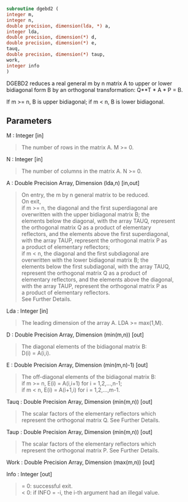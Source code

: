 ```fortran  
subroutine dgebd2 (  
integer m,  
integer n,  
double precision, dimension(lda, *) a,  
integer lda,  
double precision, dimension(*) d,  
double precision, dimension(*) e,  
tauq,  
double precision, dimension(*) taup,  
work,  
integer info  
)  
```  
  
DGEBD2 reduces a real general m by n matrix A to upper or lower  
bidiagonal form B by an orthogonal transformation: Q**T * A * P = B.  
  
If m >= n, B is upper bidiagonal; if m < n, B is lower bidiagonal.  
  
## Parameters  
M : Integer [in]  
> The number of rows in the matrix A.  M >= 0.  
  
N : Integer [in]  
> The number of columns in the matrix A.  N >= 0.  
  
A : Double Precision Array, Dimension (lda,n) [in,out]  
> On entry, the m by n general matrix to be reduced.  
> On exit,  
> if m >= n, the diagonal and the first superdiagonal are  
> overwritten with the upper bidiagonal matrix B; the  
> elements below the diagonal, with the array TAUQ, represent  
> the orthogonal matrix Q as a product of elementary  
> reflectors, and the elements above the first superdiagonal,  
> with the array TAUP, represent the orthogonal matrix P as  
> a product of elementary reflectors;  
> if m < n, the diagonal and the first subdiagonal are  
> overwritten with the lower bidiagonal matrix B; the  
> elements below the first subdiagonal, with the array TAUQ,  
> represent the orthogonal matrix Q as a product of  
> elementary reflectors, and the elements above the diagonal,  
> with the array TAUP, represent the orthogonal matrix P as  
> a product of elementary reflectors.  
> See Further Details.  
  
Lda : Integer [in]  
> The leading dimension of the array A.  LDA >= max(1,M).  
  
D : Double Precision Array, Dimension (min(m,n)) [out]  
> The diagonal elements of the bidiagonal matrix B:  
> D(i) = A(i,i).  
  
E : Double Precision Array, Dimension (min(m,n)-1) [out]  
> The off-diagonal elements of the bidiagonal matrix B:  
> if m >= n, E(i) = A(i,i+1) for i = 1,2,...,n-1;  
> if m < n, E(i) = A(i+1,i) for i = 1,2,...,m-1.  
  
Tauq : Double Precision Array, Dimension (min(m,n)) [out]  
> The scalar factors of the elementary reflectors which  
> represent the orthogonal matrix Q. See Further Details.  
  
Taup : Double Precision Array, Dimension (min(m,n)) [out]  
> The scalar factors of the elementary reflectors which  
> represent the orthogonal matrix P. See Further Details.  
  
Work : Double Precision Array, Dimension (max(m,n)) [out]  
  
Info : Integer [out]  
> = 0: successful exit.  
> < 0: if INFO = -i, the i-th argument had an illegal value.  
  
